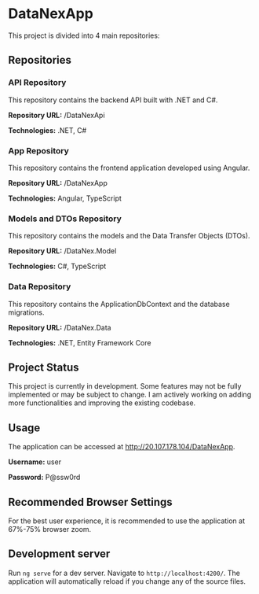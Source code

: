 # DataNexApp

This project is divided into 4 main repositories:

## Repositories
### API Repository
   
This repository contains the backend API built with .NET and C#.

<b>Repository URL:</b> /DataNexApi

<b>Technologies:</b> .NET, C#


### App Repository
This repository contains the frontend application developed using Angular.

<b>Repository URL:</b> /DataNexApp

<b>Technologies:</b> Angular, TypeScript


### Models and DTOs Repository

This repository contains the models and the Data Transfer Objects (DTOs).

<b>Repository URL:</b> /DataNex.Model

<b>Technologies:</b> C#, TypeScript


### Data Repository

This repository contains the ApplicationDbContext and the database migrations.

<b>Repository URL:</b> /DataNex.Data

<b>Technologies:</b> .NET, Entity Framework Core


## Project Status

This project is currently in development. Some features may not be fully implemented or may be subject to change. I am actively working on adding more functionalities and improving the existing codebase. 


## Usage
The application can be accessed at http://20.107.178.104/DataNexApp.

<b>Username:</b> user

<b>Password:</b> P@ssw0rd

## Recommended Browser Settings

For the best user experience, it is recommended to use the application at 67%-75% browser zoom.


## Development server

Run `ng serve` for a dev server. Navigate to `http://localhost:4200/`. The application will automatically reload if you change any of the source files.
